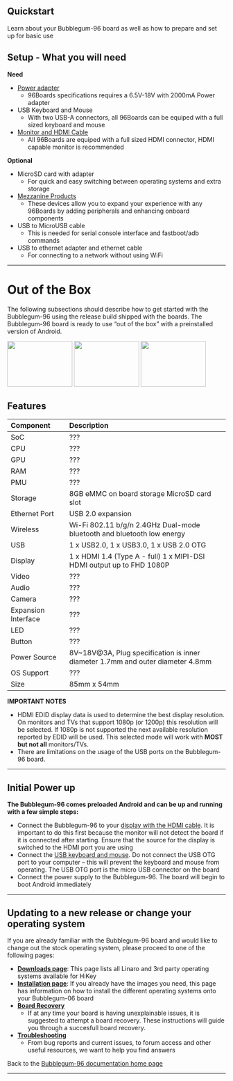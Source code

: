 ## Quickstart

Learn about your Bubblegum-96 board as well as how to prepare and set up for basic use

## Setup - What you will need

**Need**
- [Power adapter](PowerAdapter.md)
   - 96Boards specifications requires a 6.5V-18V with 2000mA Power adapter
- USB Keyboard and Mouse
   - With two USB-A connectors, all 96Boards can be equiped with a full sized keyboard and mouse
- [Monitor and HDMI Cable](MonitorHDMI.md)
   - All 96Boards are equiped with a full sized HDMI connector, HDMI capable monitor is recommended

**Optional**
- MicroSD card with adapter
   - For quick and easy switching between operating systems and extra storage
- [Mezzanine Products](../../../MezzanineProducts/README.md)
   - These devices allow you to expand your experience with any 96Boards by adding peripherals and enhancing onboard components
- USB to MicroUSB cable
   - This is needed for serial console interface and fastboot/adb commands
- USB to ethernet adapter and ethernet cable
   - For connecting to a network without using WiFi

***

# Out of the Box

The following subsections should describe how to get started with the Bubblegum-96 using the release build shipped with the boards. The Bubblegum-96 board is ready to use “out of the box” with a preinstalled version of Android.

<img src="http://i.imgur.com/eVR3IZv.png" data-canonical-src="http://i.imgur.com/eVR3IZv.png" width="150" height="105" />
<img src="http://i.imgur.com/gaFuoBk.png" data-canonical-src="http://i.imgur.com/gaFuoBk.png" width="150" height="105" />
<img src="http://i.imgur.com/XHiHLOl.png" data-canonical-src="http://i.imgur.com/XHiHLOl.png" width="150" height="105" />

## Features

|   Component          |   Description                                                                                    |
|:---------------------|:-------------------------------------------------------------------------------------------------|
|  SoC                 | ???                                                                             |
|  CPU                 | ???                                                                             |
|  GPU                 | ???                                                                             |
|  RAM                 | ???                                                                             |
|  PMU                 | ???                                                                             |
|  Storage             | 8GB eMMC on board storage MicroSD card slot	                                    |
|  Ethernet Port       | USB 2.0 expansion                                                               |
|  Wireless            | Wi-Fi 802.11 b/g/n 2.4GHz Dual-mode bluetooth and bluetooth low energy          |
|  USB                 | 1 x USB2.0, 1 x USB3.0, 1 x USB 2.0 OTG                                         |
|  Display             | 1 x HDMI 1.4 (Type A - full) 1 x MIPI-DSI HDMI output up to FHD 1080P           |
|  Video               | ???                                                                             |
|  Audio               | ???                                                                             |
|  Camera              | ???                                                                             |
|  Expansion Interface | ???                                                                             |
|  LED                 | ???                                                                             |
|  Button              | ???                                                                             |
|  Power Source        | 8V~18V@3A, Plug specification is inner diameter 1.7mm and outer diameter 4.8mm  |
|  OS Support          | ???                                                                             |
|  Size                | 85mm x 54mm                                                                     |

**IMPORTANT NOTES**

- HDMI EDID display data is used to determine the best display resolution. On monitors and TVs that support 1080p (or 1200p) this resolution will be selected. If 1080p is not supported the next available resolution reported by EDID will be used. This selected mode will work with **MOST but not all** monitors/TVs. 
- There are limitations on the usage of the USB ports on the Bubblegum-96 board.

***

## Initial Power up

**The Bubblegum-96 comes preloaded Android and can be up and running with a few simple steps:**

- Connect the Bubblegum-96 to your [display with the HDMI cable](MonitorHDMI.md). It is important to do this first because the monitor will not detect the board if it is connected after starting. Ensure that the source for the display is switched to the HDMI port you are using
- Connect the [USB keyboard and mouse](USBKeyBoardMouse.md). Do not connect the USB OTG port to your computer – this will prevent the keyboard and mouse from operating. The USB OTG port is the micro USB connector on the board
- Connect the power supply to the Bubblegum-96. The board will begin to boot Android immediately

***

## Updating to a new release or change your operating system

If you are already familiar with the Bubblegum-96 board and would like to change out the stock operating system, please proceed to one of the following pages:

- [**Downloads page**](../Downloads/README.md): This page lists all Linaro and 3rd party operating systems available for HiKey
- [**Installation page**](../Installation/README.md): If you already have the images you need, this page has information on how to install the different operating systems onto your Bubblegum-06 board
- [**Board Recovery**](../Installation/BoardRecovery.md)
   - If at any time your board is having unexplainable issues, it is suggested to attempt a board recovery. These instructions will guide you through a succesfull board recovery.
- [**Troubleshooting**](../Troubleshooting/README.md)
   - From bug reports and current issues, to forum access and other useful resources, we want to help you find answers

Back to the [Bubblegum-96 documentation home page](../README.md)
   
***   
